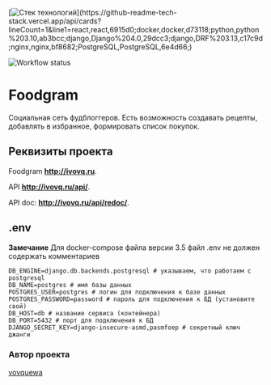 [![Стек технологий](https://github-readme-tech-stack.vercel.app/api/cards?lineCount=1&line1=react,react,6915d0;docker,docker,d73118;python,python%203.10,ab3bcc;django,Django%204.0,29dcc3;django,DRF%203.13,c17c9d;nginx,nginx,bf8682;PostgreSQL,PostgreSQL,6e4d66;)](https://github-readme-tech-stack.vercel.app/api/cards?lineCount=1&line1=react,react,6915d0;docker,docker,d73118;python,python%203.10,ab3bcc;django,Django%204.0,29dcc3;django,DRF%203.13,c17c9d;nginx,nginx,bf8682;PostgreSQL,PostgreSQL,6e4d66;)

![Workflow status](https://github.com/vovquewa/foodgram-project-react/actions/workflows/main.yml/badge.svg)


# Foodgram
Социальная сеть фудблоггеров. Есть возможность создавать рецепты, добавлять в избранное, формировать список покупок.


## Реквизиты проекта

Foodgram **http://ivovq.ru**.

API **http://ivovq.ru/api/**.

API doc: **http://ivovq.ru/api/redoc/**.


## .env

**Замечание**
Для docker-compose файла версии 3.5 файл .env не должен содержать комментариев

```.env
DB_ENGINE=django.db.backends.postgresql # указываем, что работаем с postgresql
DB_NAME=postgres # имя базы данных
POSTGRES_USER=postgres # логин для подключения к базе данных
POSTGRES_PASSWORD=password # пароль для подключения к БД (установите свой)
DB_HOST=db # название сервиса (контейнера)
DB_PORT=5432 # порт для подключения к БД
DJANGO_SECRET_KEY=django-insecure-asmd,pasmfoep # секретный ключ джанги
```

### Автор проекта
[vovquewa](https://github.com/vovquewa)
